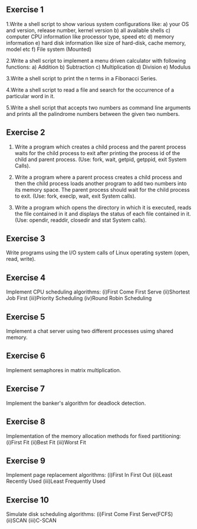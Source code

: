  Exercise 1
 ----------
1.Write a shell script to show various system configurations like:
a) your OS and version, release number, kernel version
b) all available shells
c) computer CPU information like processor type, speed etc
d) memory information
e) hard disk information like size of hard-disk, cache memory, model etc
f) File system (Mounted)

2.Write a shell script to implement a menu driven calculator with following functions:
a) Addition
b) Subtraction
c) Multiplication
d) Division
e) Modulus

3.Write a shell script to print the n terms in a Fibonacci Series.

4.Write a shell script to read a file and search for the occurrence of a particular word in it.

5.Write a shell script that accepts two numbers as command line arguments and prints all the 
palindrome numbers between the given two numbers.

Exercise 2
----------
1. Write a program which creates a child process and the parent process
waits for the child process to exit after printing the process id of the child and
parent process. (Use: fork, wait, getpid, getppid, exit System Calls).

2. Write a program where a parent process creates a child process and then
the child process loads another program to add two numbers into its memory
space. The parent process should wait for the child process to exit. (Use:
fork, execlp, wait, exit System calls).

3. Write a program which opens the directory in which it is executed, reads
the file contained in it and displays the status of each file contained in it.
(Use: opendir, readdir, closedir and stat System calls).

Exercise 3
----------
Write programs using the I/O system calls of Linux operating system (open, read, write).

Exercise 4
----------
Implement CPU scheduling algorithms:
(i)First Come First Serve
(ii)Shortest Job First
(iii)Priority Scheduling
(iv)Round Robin Scheduling

Exercise 5
----------
Implement a chat server using two different processes usimg shared memory.

Exercise 6
----------
Implement semaphores in matrix multiplication.

Exercise 7
----------
Implement the banker's algorithm for deadlock detection.

Exercise 8
----------
Implementation of the memory allocation methods for fixed partitioning:
(i)First Fit
(ii)Best Fit
(iii)Worst Fit

Exercise 9
----------
Implement page replacement algorithms:
(i)First In First Out
(ii)Least Recently Used
(iii)Least Frequently Used

Exercise 10
-----------
Simulate disk scheduling algorithms:
(i)First Come First Serve(FCFS)
(ii)SCAN
(iii)C-SCAN
